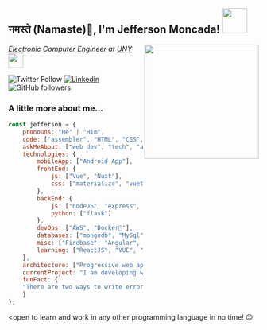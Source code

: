 <h2>नमस्ते (Namaste)🏻, I'm Jefferson Moncada! <img src="https://media.giphy.com/media/12oufCB0MyZ1Go/giphy.gif" width="50"></h2>
<img align='right' src="https://media.giphy.com/media/M9gbBd9nbDrOTu1Mqx/giphy.gif" width="230">
<p><em>Electronic Computer Engineer at <a href="http://www.uny.edu.ve/">UNY</a><img src="https://media.giphy.com/media/WUlplcMpOCEmTGBtBW/giphy.gif" width="30"> 
</em></p>

![Twitter Follow](https://img.shields.io/twitter/follow/jm_moncada?label=Follow)
[![Linkedin](https://img.shields.io/badge/-Jefferson-blue?style=flat-square&logo=Linkedin&logoColor=white&link=https://www.linkedin.com/in/anmol-p-singh/)](https://www.linkedin.com/in/jefferson-moncada-38baa15a)
![GitHub followers](https://img.shields.io/github/followers/Narajeff?label=Follow&style=social)

### A little more about me...  

```javascript
const jefferson = {
    pronouns: "He" | "Him",
    code: ["assembler", "HTML", "CSS", "Javascript", "Java", "Python", "php"],
    askMeAbout: ["web dev", "tech", "app dev"],
    technologies: {
        mobileApp: ["Android App"],
        frontEnd: {
            js: ["Vue", "Nuxt"],
            css: ["materialize", "vuetify", "bootstrap"]
        },
        backEnd: {
            js: ["nodeJS", "express", "AdonisJS"],
            python: ["flask"]
        },
        devOps: ["AWS", "Docker🐳"],
        databases: ["mongodb", "MySql", "sqlite"],
        misc: ["Firebase", "Angular", "selenium", "Django", "php", "SuiteApp"]
        learning: ["ReactJS", "VUE", "R","Machine Learning", "Deep Learning"]
    },
    architecture: ["Progressive web applications", "Single page applications", ${almost}: "Serverless Architecture"],
    currentProject: "I am developing web aplication for UNLaM",
    funFact: {
    "There are two ways to write error-free programs: "only the third one works..."
    }
};
```

<open to learn and work in any other programming language in no time!</b> 😊</em>

